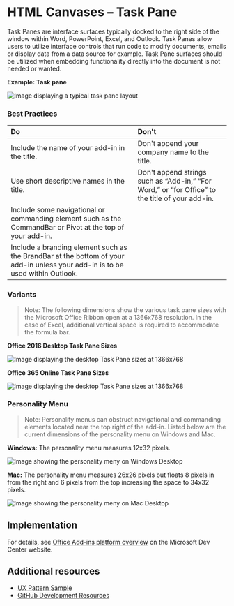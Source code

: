 # HTML Canvases – Task Pane
 
Task Panes are interface surfaces typically docked to the right side of the window within Word, PowerPoint, Excel, and Outlook. Task Panes allow users to utilize interface controls that run code to modify documents, emails or display data from a data source for example. Task Pane surfaces should be utilized when embedding functionality directly into the document is not needed or wanted.

**Example: Task pane**

![Image displaying a typical task pane layout](../images/overview_withApp_taskPane.png)

### Best Practices

|**Do**|**Don't**|
|:-----|:--------|
|Include the name of your add-in in the title.|Don't append your company name to the title.|
|Use short descriptive names in the title.|Don't append strings such as “Add-in,” “For Word,” or “for Office” to the title of your add-in.|
|Include some navigational or commanding element such as the CommandBar or Pivot at the top of your add-in.||
|Include a branding element such as the BrandBar at the bottom of your add-in unless your add-in is to be used within Outlook.||

### Variants

> Note: The following dimensions show the various task pane sizes with the Microsoft Office Ribbon open at a 1366x768 resolution. In the case of Excel, additional vertical space is required to accommodate the formula bar.  

**Office 2016 Desktop Task Pane Sizes**

![Image displaying the desktop Task Pane sizes at 1366x768](../images/addinTaskpaneSizes_desktop.png)

**Office 365 Online Task Pane Sizes**

![Image displaying the desktop Task Pane sizes at 1366x768](../images/addinTaskpaneSizes_online.png)

### Personality Menu

> Note: Personality menus can obstruct navigational and commanding elements located near the top right of the add-in. Listed below are the current dimensions of the personality menu on Windows and Mac.

**Windows:** The personality menu measures 12x32 pixels.

![Image showing the personality meny on Windows Desktop](../images/personalityMenu_Win.png)

**Mac:** The personality menu measures 26x26 pixels but floats 8 pixels in from the right and 6 pixels from the top increasing the space to 34x32 pixels.

![Image showing the personality meny on Mac Desktop](../images/personalityMenu_Mac.png)

## Implementation

For details, see [Office Add-ins platform overview](https://dev.office.com/docs/add-ins/overview/office-add-ins) on the Microsoft Dev Center website.

## Additional resources

- [UX Pattern Sample](https://office.visualstudio.com/DefaultCollection/OC/_git/GettingStarted-FabricReact)
- [GitHub Development Resources](https://github.com/OfficeDev/Office-Add-in-UX-Design-Patterns-Code)


